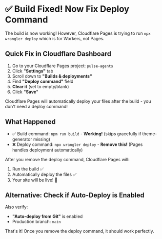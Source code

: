 # ✅ Build Fixed! Now Fix Deploy Command

The build is now working! However, Cloudflare Pages is trying to run `npx wrangler deploy` which is for Workers, not Pages.

## Quick Fix in Cloudflare Dashboard

1. Go to your Cloudflare Pages project: `pulse-agents`
2. Click **"Settings"** tab
3. Scroll down to **"Builds & deployments"**
4. Find **"Deploy command"** field
5. **Clear it** (set to empty/blank)
6. Click **"Save"**

Cloudflare Pages will automatically deploy your files after the build - you don't need a deploy command!

## What Happened

- ✅ Build command: `npm run build` - **Working!** (skips gracefully if theme-generator missing)
- ❌ Deploy command: `npx wrangler deploy` - **Remove this!** (Pages handles deployment automatically)

After you remove the deploy command, Cloudflare Pages will:
1. Run the build ✅
2. Automatically deploy the files ✅
3. Your site will be live! 🎉

## Alternative: Check if Auto-Deploy is Enabled

Also verify:
- **"Auto-deploy from Git"** is enabled
- Production branch: `main`

That's it! Once you remove the deploy command, it should work perfectly.


